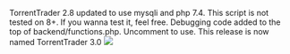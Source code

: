 TorrentTrader 2.8 updated to use mysqli and php 7.4. This script is not tested on 8+. If you wanna test it, feel free. Debugging code added to the top of backend/functions.php. Uncomment to use. This release is now named TorrentTrader 3.0
![](gitimage/1.jpg)
